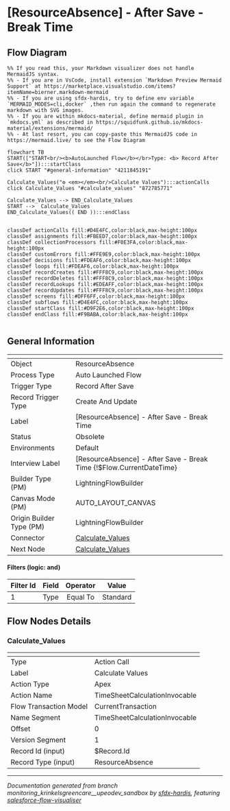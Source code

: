 # [ResourceAbsence] - After Save - Break Time

## Flow Diagram

```mermaid
%% If you read this, your Markdown visualizer does not handle MermaidJS syntax.
%% - If you are in VsCode, install extension `Markdown Preview Mermaid Support` at https://marketplace.visualstudio.com/items?itemName=bierner.markdown-mermaid
%% - If you are using sfdx-hardis, try to define env variable `MERMAID_MODES=cli,docker` ,then run again the command to regenerate markdown with SVG images.
%% - If you are within mkdocs-material, define mermaid plugin in `mkdocs.yml` as described in https://squidfunk.github.io/mkdocs-material/extensions/mermaid/
%% - At last resort, you can copy-paste this MermaidJS code in https://mermaid.live/ to see the Flow Diagram

flowchart TB
START(["START<br/><b>AutoLaunched Flow</b></br>Type: <b> Record After Save</b>"]):::startClass
click START "#general-information" "4211845191"

Calculate_Values("⚙️ <em></em><br/>Calculate Values"):::actionCalls
click Calculate_Values "#calculate_values" "872785771"

Calculate_Values --> END_Calculate_Values
START -->  Calculate_Values
END_Calculate_Values(( END )):::endClass


classDef actionCalls fill:#D4E4FC,color:black,max-height:100px
classDef assignments fill:#FBEED7,color:black,max-height:100px
classDef collectionProcessors fill:#F0E3FA,color:black,max-height:100px
classDef customErrors fill:#FFE9E9,color:black,max-height:100px
classDef decisions fill:#FDEAF6,color:black,max-height:100px
classDef loops fill:#FDEAF6,color:black,max-height:100px
classDef recordCreates fill:#FFF8C9,color:black,max-height:100px
classDef recordDeletes fill:#FFF8C9,color:black,max-height:100px
classDef recordLookups fill:#EDEAFF,color:black,max-height:100px
classDef recordUpdates fill:#FFF8C9,color:black,max-height:100px
classDef screens fill:#DFF6FF,color:black,max-height:100px
classDef subflows fill:#D4E4FC,color:black,max-height:100px
classDef startClass fill:#D9F2E6,color:black,max-height:100px
classDef endClass fill:#F9BABA,color:black,max-height:100px


```

## General Information

|<!-- -->|<!-- -->|
|:---|:---|
|Object|ResourceAbsence|
|Process Type| Auto Launched Flow|
|Trigger Type| Record After Save|
|Record Trigger Type| Create And Update|
|Label|[ResourceAbsence] - After Save - Break Time|
|Status|Obsolete|
|Environments|Default|
|Interview Label|[ResourceAbsence] - After Save - Break Time {!$Flow.CurrentDateTime}|
| Builder Type (PM)|LightningFlowBuilder|
| Canvas Mode (PM)|AUTO_LAYOUT_CANVAS|
| Origin Builder Type (PM)|LightningFlowBuilder|
|Connector|[Calculate_Values](#calculate_values)|
|Next Node|[Calculate_Values](#calculate_values)|


#### Filters (logic: **and**)

|Filter Id|Field|Operator|Value|
|:-- |:-- |:--:|:--: |
|1|Type| Equal To|Standard|


## Flow Nodes Details

### Calculate_Values

|<!-- -->|<!-- -->|
|:---|:---|
|Type|Action Call|
|Label|Calculate Values|
|Action Type|Apex|
|Action Name|TimeSheetCalculationInvocable|
|Flow Transaction Model|CurrentTransaction|
|Name Segment|TimeSheetCalculationInvocable|
|Offset|0|
|Version Segment|1|
|Record Id (input)|$Record.Id|
|Record Type (input)|ResourceAbsence|






___

_Documentation generated from branch monitoring_krinkelsgreencare__upeodev_sandbox by [sfdx-hardis](https://sfdx-hardis.cloudity.com), featuring [salesforce-flow-visualiser](https://github.com/toddhalfpenny/salesforce-flow-visualiser)_